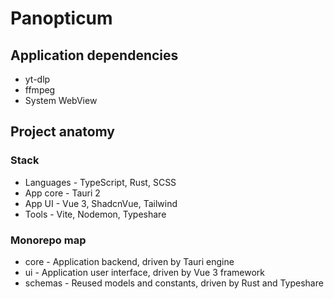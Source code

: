 # Panopticum

## Application dependencies
- yt-dlp
- ffmpeg
- System WebView

## Project anatomy
### Stack
- Languages - TypeScript, Rust, SCSS
- App core - Tauri 2
- App UI - Vue 3, ShadcnVue, Tailwind
- Tools - Vite, Nodemon, Typeshare

### Monorepo map
- core - Application backend, driven by Tauri engine
- ui - Application user interface, driven by Vue 3 framework
- schemas - Reused models and constants, driven by Rust and Typeshare
